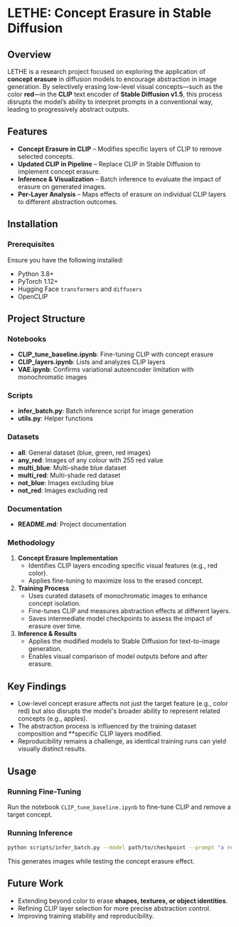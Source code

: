 # LETHE: Concept Erasure in Stable Diffusion

## Overview
LETHE is a research project focused on exploring the application of **concept erasure** in diffusion models to encourage abstraction in image generation. By selectively erasing low-level visual concepts—such as the color **red**—in the **CLIP** text encoder of **Stable Diffusion v1.5**, this process disrupts the model’s ability to interpret prompts in a conventional way, leading to progressively abstract outputs.

## Features
- **Concept Erasure in CLIP** – Modifies specific layers of CLIP to remove selected concepts.
- **Updated CLIP in Pipeline** – Replace CLIP in Stable Diffusion to implement concept erasure.
- **Inference & Visualization** – Batch inference to evaluate the impact of erasure on generated images.
- **Per-Layer Analysis** – Maps effects of erasure on individual CLIP layers to different abstraction outcomes.

## Installation
### Prerequisites
Ensure you have the following installed:
- Python 3.8+
- PyTorch 1.12+
- Hugging Face `transformers` and `diffusers`
- OpenCLIP

## Project Structure

### Notebooks
- **CLIP_tune_baseline.ipynb**: Fine-tuning CLIP with concept erasure  
- **CLIP_layers.ipynb**: Lists and analyzes CLIP layers  
- **VAE.ipynb**: Confirms variational autoencoder limitation with monochromatic images  

### Scripts
- **infer_batch.py**: Batch inference script for image generation  
- **utils.py**: Helper functions  

### Datasets
- **all**: General dataset (blue, green, red images)  
- **any_red**:  Images of any colour with 255 red value 
- **multi_blue**: Multi-shade blue dataset  
- **multi_red**: Multi-shade red dataset  
- **not_blue**: Images excluding blue  
- **not_red**: Images excluding red  

### Documentation
- **README.md**: Project documentation  

### Methodology
1. **Concept Erasure Implementation**
   - Identifies CLIP layers encoding specific visual features (e.g., red color).
   - Applies fine-tuning to maximize loss to the erased concept.
2. **Training Process**
   - Uses curated datasets of monochromatic images to enhance concept isolation.
   - Fine-tunes CLIP and measures abstraction effects at different layers.
   - Saves intermediate model checkpoints to assess the impact of erasure over time.
3. **Inference & Results**
   - Applies the modified models to Stable Diffusion for text-to-image generation.
   - Enables visual comparison of model outputs before and after erasure.

## Key Findings
- Low-level concept erasure affects not just the target feature (e.g., color red) but also disrupts the model's broader ability to represent related concepts (e.g., apples).
- The abstraction process is influenced by the training dataset composition and **specific CLIP layers modified.
- Reproducibility remains a challenge, as identical training runs can yield visually distinct results.

## Usage

### Running Fine-Tuning
Run the notebook `CLIP_tune_baseline.ipynb` to fine-tune CLIP and remove a target concept.

### Running Inference
```bash
python scripts/infer_batch.py --model path/to/checkpoint --prompt "a red apple"
```
This generates images while testing the concept erasure effect.

## Future Work
- Extending beyond color to erase **shapes, textures, or object identities**.
- Refining CLIP layer selection for more precise abstraction control.
- Improving training stability and reproducibility.


